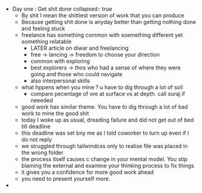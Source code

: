 - Day one : Get shit done
  collapsed:: true
	- By shit I mean the shittiest version of work that you can produce
	- Because getting shit done is anyday better than getting nothing done and feeling stuck
	- freelance  has something common with soemething different yet something relatable
		- LATER article on diwar and freelancing
		- free -> lancing -> freedom to choose your direction
		- common with exploring
		- best explorers -> thos who had a sense of where they were going and those who could navigate
		- also interpersonal skills
	- what hppens when you mine ? u have to dig through a lot of soil
		- compare pecentage of ore at surface vs at depth. call suraj if neeeded
	- good work has similar theme. You have to dig through a lot of bad work to mine the good shit
	- today I woke up as usual, dreading failure and did not get out of bed till deadline
	- this deadline was set bny me as I told coworker to turn up even if I do not reply
	- we struggled through tailwindcss only to realise file was placed in the wrong folder
	- the process itself causes c change in your mental model. You stip blaming the external and examine your thinking process to fix things
	- it gives you a confidence for more good work ahead
	- you need to present yourself more.
-